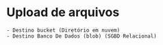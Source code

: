 # Upload de arquivos 
    - Destino bucket (Diretório em nuvem)
    - Destino Banco De Dados (blob) (SGBD Relacional)